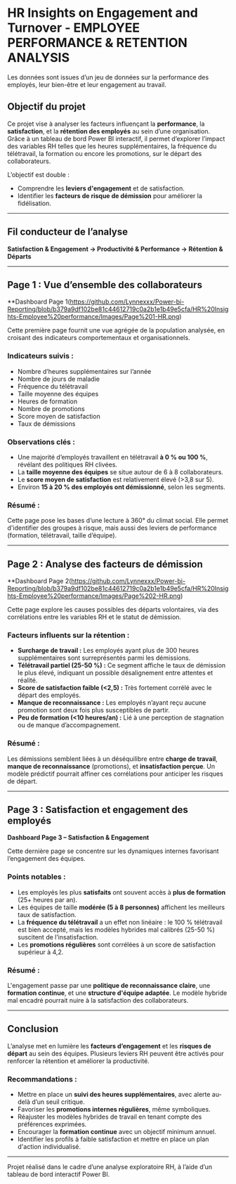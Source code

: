 # HR Insights on Engagement and Turnover - EMPLOYEE PERFORMANCE & RETENTION ANALYSIS

Les données sont issues d’un jeu de données sur la performance des employés, leur bien-être et leur engagement au travail.  

## Objectif du projet

Ce projet vise à analyser les facteurs influençant la **performance**, la **satisfaction**, et la **rétention des employés** au sein d’une organisation.  
Grâce à un tableau de bord Power BI interactif, il permet d’explorer l’impact des variables RH telles que les heures supplémentaires, la fréquence du télétravail, la formation ou encore les promotions, sur le départ des collaborateurs.

L’objectif est double :
- Comprendre les **leviers d'engagement** et de satisfaction.
- Identifier les **facteurs de risque de démission** pour améliorer la fidélisation.

---

## Fil conducteur de l’analyse  
**Satisfaction & Engagement → Productivité & Performance → Rétention & Départs**

---

## Page 1 : Vue d’ensemble des collaborateurs  
**Dashboard Page 1(https://github.com/Lynnexxx/Power-bi-Reporting/blob/b379a9df102be81c44612719c0a2b1e1b49e5cfa/HR%20Insights-Employee%20performance/Images/Page%201-HR.png)

Cette première page fournit une vue agrégée de la population analysée, en croisant des indicateurs comportementaux et organisationnels.

### Indicateurs suivis :
- Nombre d’heures supplémentaires sur l’année
- Nombre de jours de maladie
- Fréquence du télétravail
- Taille moyenne des équipes
- Heures de formation
- Nombre de promotions
- Score moyen de satisfaction
- Taux de démissions

### Observations clés :
- Une majorité d’employés travaillent en télétravail **à 0 % ou 100 %**, révélant des politiques RH clivées.
- La **taille moyenne des équipes** se situe autour de 6 à 8 collaborateurs.
- Le **score moyen de satisfaction** est relativement élevé (>3,8 sur 5).
- Environ **15 à 20 % des employés ont démissionné**, selon les segments.

### Résumé :
Cette page pose les bases d’une lecture à 360° du climat social. Elle permet d'identifier des groupes à risque, mais aussi des leviers de performance (formation, télétravail, taille d’équipe).

---

## Page 2 : Analyse des facteurs de démission  
**Dashboard Page 2(https://github.com/Lynnexxx/Power-bi-Reporting/blob/b379a9df102be81c44612719c0a2b1e1b49e5cfa/HR%20Insights-Employee%20performance/Images/Page%202-HR.png)

Cette page explore les causes possibles des départs volontaires, via des corrélations entre les variables RH et le statut de démission.

### Facteurs influents sur la rétention :
- **Surcharge de travail :** Les employés ayant plus de 300 heures supplémentaires sont surreprésentés parmi les démissions.
- **Télétravail partiel (25-50 %) :** Ce segment affiche le taux de démission le plus élevé, indiquant un possible désalignement entre attentes et réalité.
- **Score de satisfaction faible (<2,5) :** Très fortement corrélé avec le départ des employés.
- **Manque de reconnaissance :** Les employés n’ayant reçu aucune promotion sont deux fois plus susceptibles de partir.
- **Peu de formation (<10 heures/an) :** Lié à une perception de stagnation ou de manque d’accompagnement.

### Résumé :
Les démissions semblent liées à un déséquilibre entre **charge de travail**, **manque de reconnaissance** (promotions), et **insatisfaction perçue**. Un modèle prédictif pourrait affiner ces corrélations pour anticiper les risques de départ.

---

## Page 3 : Satisfaction et engagement des employés  
**Dashboard Page 3 – Satisfaction & Engagement**

Cette dernière page se concentre sur les dynamiques internes favorisant l’engagement des équipes.

### Points notables :
- Les employés les plus **satisfaits** ont souvent accès à **plus de formation** (25+ heures par an).
- Les équipes de taille **modérée (5 à 8 personnes)** affichent les meilleurs taux de satisfaction.
- La **fréquence du télétravail** a un effet non linéaire : le 100 % télétravail est bien accepté, mais les modèles hybrides mal calibrés (25-50 %) suscitent de l’insatisfaction.
- Les **promotions régulières** sont corrélées à un score de satisfaction supérieur à 4,2.

### Résumé :
L'engagement passe par une **politique de reconnaissance claire**, une **formation continue**, et une **structure d'équipe adaptée**. Le modèle hybride mal encadré pourrait nuire à la satisfaction des collaborateurs.

---

## Conclusion

L’analyse met en lumière les **facteurs d’engagement** et les **risques de départ** au sein des équipes. Plusieurs leviers RH peuvent être activés pour renforcer la rétention et améliorer la productivité.

### Recommandations :
- Mettre en place un **suivi des heures supplémentaires**, avec alerte au-delà d’un seuil critique.
- Favoriser les **promotions internes régulières**, même symboliques.
- Réajuster les modèles hybrides de travail en tenant compte des préférences exprimées.
- Encourager la **formation continue** avec un objectif minimum annuel.
- Identifier les profils à faible satisfaction et mettre en place un plan d'action individualisé.

---

Projet réalisé dans le cadre d’une analyse exploratoire RH, à l’aide d’un tableau de bord interactif Power BI.  
